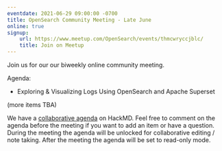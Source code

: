 ```yaml
---
eventdate: 2021-06-29 09:00:00 -0700
title: OpenSearch Community Meeting - Late June
online: true
signup:
    url: https://www.meetup.com/OpenSearch/events/thmcwryccjblc/
    title: Join on Meetup
---
```


Join us for our our biweekly online community meeting. 

Agenda:
- Exploring & Visualizing Logs Using OpenSearch and Apache Superset

(more items TBA)

We have a [collaborative agenda](https://hackmd.io/gJB35kl-QOCxWDsRGqwlmg) on HackMD. Feel free to comment on the agenda before the meeting if you want to add an item or have a question. During the meeting the agenda will be unlocked for collaborative editing / note taking. After the meeting the agenda will be set to read-only mode. 